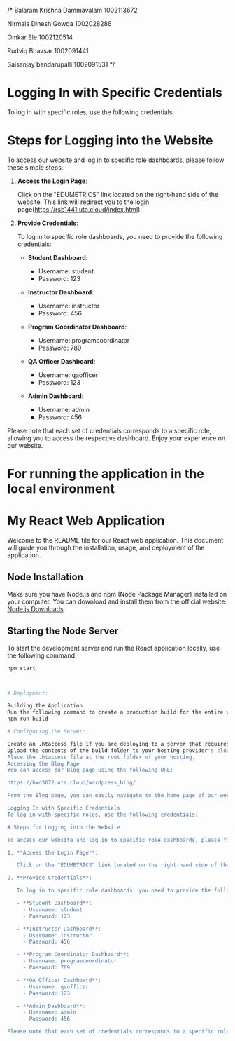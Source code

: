/* Balaram Krishna Dammavalam 1002113672

Nirmala Dinesh Gowda 1002028286

Omkar Ele 1002120514

Rudviq Bhavsar 1002091441

Saisanjay bandarupalli 1002091531 */


# Logging In with Specific Credentials
To log in with specific roles, use the following credentials:

# Steps for Logging into the Website

To access our website and log in to specific role dashboards, please follow these simple steps:

1. **Access the Login Page**:

   Click on the "EDUMETRICS" link located on the right-hand side of the website. This link will redirect you to the login page(https://rsb1441.uta.cloud/index.html).

2. **Provide Credentials**:

   To log in to specific role dashboards, you need to provide the following credentials:

   - **Student Dashboard**:
     - Username: student
     - Password: 123

   - **Instructor Dashboard**:
     - Username: instructor
     - Password: 456

   - **Program Coordinator Dashboard**:
     - Username: programcoordinator
     - Password: 789

   - **QA Officer Dashboard**:
     - Username: qaofficer
     - Password: 123

   - **Admin Dashboard**:
     - Username: admin
     - Password: 456

Please note that each set of credentials corresponds to a specific role, allowing you to access the respective dashboard. Enjoy your experience on our website.




# For running the application in the local environment

# My React Web Application

Welcome to the README file for our React web application. This document will guide you through the installation, usage, and deployment of the application.

## Node Installation

Make sure you have Node.js and npm (Node Package Manager) installed on your computer. You can download and install them from the official website: [Node.js Downloads](https://nodejs.org/download/).

## Starting the Node Server

To start the development server and run the React application locally, use the following command:

```bash
npm start



# Deployment:

Building the Application
Run the following command to create a production build for the entire website:
npm run build

# Configuring the Server:

Create an .htaccess file if you are deploying to a server that requires it.
Upload the contents of the build folder to your hosting provider's cloud server.
Place the .htaccess file at the root folder of your hosting.
Accessing the Blog Page
You can access our Blog page using the following URL:

https://bxd3672.uta.cloud/wordpress_blog/

From the Blog page, you can easily navigate to the home page of our website.

Logging In with Specific Credentials
To log in with specific roles, use the following credentials:

# Steps for Logging into the Website

To access our website and log in to specific role dashboards, please follow these simple steps:

1. **Access the Login Page**:

   Click on the "EDUMETRICS" link located on the right-hand side of the website. This link will redirect you to the login page.

2. **Provide Credentials**:

   To log in to specific role dashboards, you need to provide the following credentials:

   - **Student Dashboard**:
     - Username: student
     - Password: 123

   - **Instructor Dashboard**:
     - Username: instructor
     - Password: 456

   - **Program Coordinator Dashboard**:
     - Username: programcoordinator
     - Password: 789

   - **QA Officer Dashboard**:
     - Username: qaofficer
     - Password: 123

   - **Admin Dashboard**:
     - Username: admin
     - Password: 456

Please note that each set of credentials corresponds to a specific role, allowing you to access the respective dashboard. Enjoy your experience on our website.